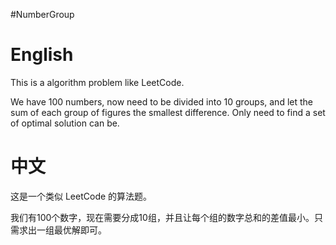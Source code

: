 #NumberGroup

# English

This is a algorithm problem like LeetCode.

We have 100 numbers, now need to be divided into 10 groups, and let the sum of each group of figures the smallest difference. Only need to find a set of optimal solution can be.

# 中文

这是一个类似 LeetCode 的算法题。

我们有100个数字，现在需要分成10组，并且让每个组的数字总和的差值最小。只需求出一组最优解即可。
